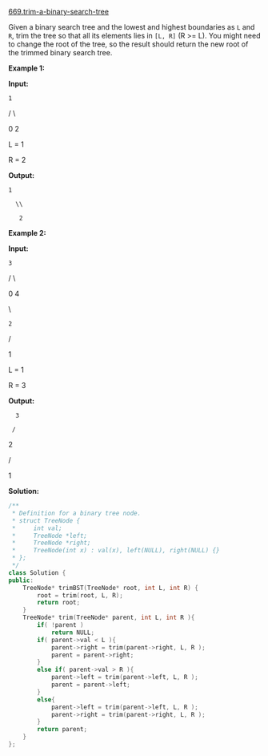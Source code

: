 [669.trim-a-binary-search-tree](https://leetcode.com/problems/trim-a-binary-search-tree/)  

Given a binary search tree and the lowest and highest boundaries as `L` and `R`, trim the tree so that all its elements lies in `[L, R]` (R >= L). You might need to change the root of the tree, so the result should return the new root of the trimmed binary search tree.

**Example 1:**  

  
**Input:** 
  
    1
  
   / \\
  
  0   2
  

  
  L = 1
  
  R = 2
  

  
**Output:** 
  
    1
  
      \\
  
       2
  

**Example 2:**  

  
**Input:** 
  
    3
  
   / \\
  
  0   4
  
   \\
  
    2
  
   /
  
  1
  

  
  L = 1
  
  R = 3
  

  
**Output:** 
  
      3
  
     / 
  
   2   
  
  /
  
 1  



**Solution:**  

```cpp
/**
 * Definition for a binary tree node.
 * struct TreeNode {
 *     int val;
 *     TreeNode *left;
 *     TreeNode *right;
 *     TreeNode(int x) : val(x), left(NULL), right(NULL) {}
 * };
 */
class Solution {
public:
    TreeNode* trimBST(TreeNode* root, int L, int R) {
        root = trim(root, L, R);
        return root;
    }
    TreeNode* trim(TreeNode* parent, int L, int R ){
        if( !parent )
            return NULL;
        if( parent->val < L ){
            parent->right = trim(parent->right, L, R );
            parent = parent->right;
        }
        else if( parent->val > R ){
            parent->left = trim(parent->left, L, R );
            parent = parent->left;
        }
        else{
            parent->left = trim(parent->left, L, R );
            parent->right = trim(parent->right, L, R );
        }
        return parent;
    }
};
```
      